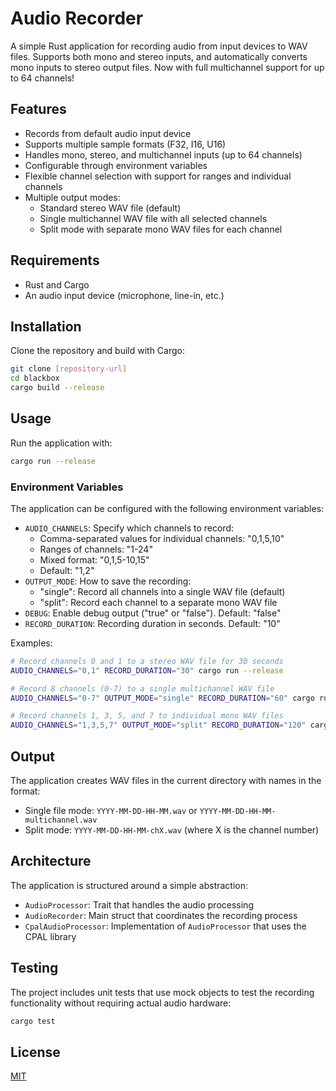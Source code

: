 # Audio Recorder

A simple Rust application for recording audio from input devices to WAV files. Supports both mono and stereo inputs, and automatically converts mono inputs to stereo output files. Now with full multichannel support for up to 64 channels!

## Features

- Records from default audio input device
- Supports multiple sample formats (F32, I16, U16)
- Handles mono, stereo, and multichannel inputs (up to 64 channels)
- Configurable through environment variables
- Flexible channel selection with support for ranges and individual channels
- Multiple output modes:
  - Standard stereo WAV file (default)
  - Single multichannel WAV file with all selected channels
  - Split mode with separate mono WAV files for each channel

## Requirements

- Rust and Cargo
- An audio input device (microphone, line-in, etc.)

## Installation

Clone the repository and build with Cargo:

```bash
git clone [repository-url]
cd blackbox
cargo build --release
```

## Usage

Run the application with:

```bash
cargo run --release
```

### Environment Variables

The application can be configured with the following environment variables:

- `AUDIO_CHANNELS`: Specify which channels to record:
  - Comma-separated values for individual channels: "0,1,5,10"
  - Ranges of channels: "1-24"
  - Mixed format: "0,1,5-10,15"
  - Default: "1,2"
- `OUTPUT_MODE`: How to save the recording:
  - "single": Record all channels into a single WAV file (default)
  - "split": Record each channel to a separate mono WAV file
- `DEBUG`: Enable debug output ("true" or "false"). Default: "false"
- `RECORD_DURATION`: Recording duration in seconds. Default: "10"

Examples:

```bash
# Record channels 0 and 1 to a stereo WAV file for 30 seconds
AUDIO_CHANNELS="0,1" RECORD_DURATION="30" cargo run --release

# Record 8 channels (0-7) to a single multichannel WAV file
AUDIO_CHANNELS="0-7" OUTPUT_MODE="single" RECORD_DURATION="60" cargo run --release

# Record channels 1, 3, 5, and 7 to individual mono WAV files
AUDIO_CHANNELS="1,3,5,7" OUTPUT_MODE="split" RECORD_DURATION="120" cargo run --release
```

## Output

The application creates WAV files in the current directory with names in the format:

- Single file mode: `YYYY-MM-DD-HH-MM.wav` or `YYYY-MM-DD-HH-MM-multichannel.wav`
- Split mode: `YYYY-MM-DD-HH-MM-chX.wav` (where X is the channel number)

## Architecture

The application is structured around a simple abstraction:

- `AudioProcessor`: Trait that handles the audio processing
- `AudioRecorder`: Main struct that coordinates the recording process
- `CpalAudioProcessor`: Implementation of `AudioProcessor` that uses the CPAL library

## Testing

The project includes unit tests that use mock objects to test the recording functionality without requiring actual audio hardware:

```bash
cargo test
```

## License

[MIT](LICENSE)
